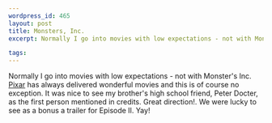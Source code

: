 ```yaml
--- 
wordpress_id: 465
layout: post
title: Monsters, Inc.
excerpt: Normally I go into movies with low expectations - not with Monster's Inc.  <a href="http://www.pixar.com/">Pixar</a> has always delivered wonderful movies and this is of course no exception.  It was nice to see my brother's high school friend, Peter Docter, as the first person mentioned in credits.  Great direction!.  We were lucky to see as a bonus a trailer for Episode II.  Yay!

tags: 
---
```


Normally I go into movies with low expectations - not with Monster's Inc.  <a href="http://www.pixar.com/">Pixar</a> has always delivered wonderful movies and this is of course no exception.  It was nice to see my brother's high school friend, Peter Docter, as the first person mentioned in credits.  Great direction!.  We were lucky to see as a bonus a trailer for Episode II.  Yay!

